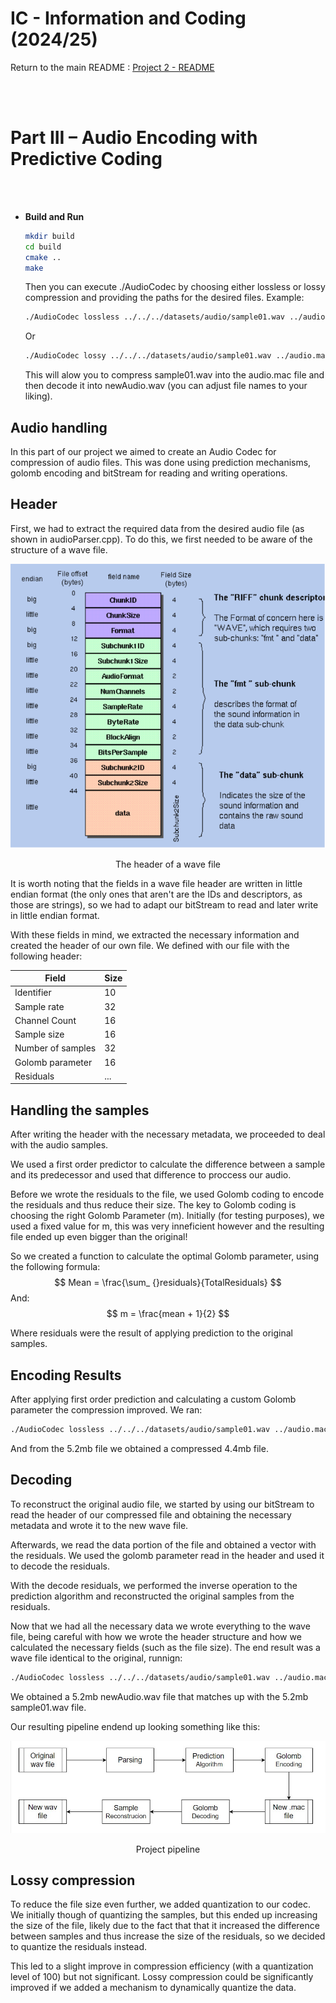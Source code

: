 <!-- 
This is the README file for Part III of Project 2 in the IC course. 
-->
# IC - Information and Coding (2024/25)

Return to the main README : [Project 2 - README](../../project2/README.md)

<br>
<br>

# Part III – Audio Encoding with Predictive Coding

<br>
<br>

- **Build and Run**
    ```bash
    mkdir build
    cd build
    cmake ..
    make
    ```
    Then you can execute ./AudioCodec by choosing either lossless or lossy compression and providing the paths for the desired files. Example:

    ```bash
    ./AudioCodec lossless ../../../datasets/audio/sample01.wav ../audio.mac ../newAudio.wav
    ```

    Or

    ```bash
    ./AudioCodec lossy ../../../datasets/audio/sample01.wav ../audio.mac ../newAudio.wav
    ```

    This will alow you to compress sample01.wav into the audio.mac file and then decode it into newAudio.wav (you can adjust file names to your liking).

## **Audio handling**

In this part of our project we aimed to create an Audio Codec for compression of audio files. This was done using prediction mechanisms, golomb encoding and bitStream for reading and writing operations.

## **Header**
First, we had to extract the required data from the desired audio file (as shown in audioParser.cpp). To do this, we first needed to be aware of the structure of a wave file.

<p align="center">
        <img src="../partIII/figures/wavHeader.png">
    <p align="center">
    The header of a wave file

It is worth noting that the fields in a wave file header are written in little endian format (the only ones that aren't are the IDs and descriptors, as those are strings), so we had to adapt our bitStream to read and later write in little endian format.

With these fields in mind, we extracted the necessary information and created the header of our own file.
We defined with our file with the following header:


| Field             | Size |
|-------------------|------|
| Identifier        | 10   |
| Sample rate       | 32   |
| Channel Count     | 16   |
| Sample size       | 16   |
| Number of samples | 32   |
| Golomb parameter  | 16   |
| Residuals         | ...  |


## **Handling the samples**
After writing the header with the necessary metadata, we proceeded to deal with the audio samples.

We used a first order predictor to calculate the difference between a sample and its predecessor and used that difference to proccess our audio.

Before we wrote the residuals to the file, we used Golomb coding to encode the residuals and thus reduce their size.
The key to Golomb coding is choosing the right Golomb Parameter (m). Initially (for testing purposes), we used a fixed value for m, this was very inneficient however and the resulting file ended up even bigger than the original!

So we created a function to calculate the optimal Golomb parameter, using the following formula:
$$
    Mean = \frac{\sum_ {}residuals}{TotalResiduals}
$$
And:
$$
    m = \frac{mean + 1}{2}
$$

Where residuals were the result of applying prediction to the original samples.

## **Encoding Results**

After applying first order prediction and calculating a custom Golomb parameter the compression improved. We ran: 

```bash
./AudioCodec lossless ../../../datasets/audio/sample01.wav ../audio.mac ../newAudio.wav
```

And from the 5.2mb file we obtained a compressed 4.4mb file. 

## **Decoding**

To reconstruct the original audio file, we started by using our bitStream to read the header of our compressed file and obtaining the necessary metadata and wrote it to the new wave file. 

Afterwards, we read the data portion of the file and obtained a vector with the residuals. We used the golomb parameter read in the header and used it to decode the residuals. 

With the decode residuals, we performed the inverse operation to the prediction algorithm and reconstructed the original samples from the residuals.

Now that we had all the necessary data we wrote everything to the wave file, being careful with how we wrote the header structure and how we calculated the necessary fields (such as the file size). The end result was a wave file identical to the original, runnign: 

```bash
./AudioCodec lossless ../../../datasets/audio/sample01.wav ../audio.mac ../newAudio.wav
```

We obtained a 5.2mb newAudio.wav file that matches up with the 5.2mb sample01.wav file.

Our resulting pipeline endend up looking something like this:

<p align="center">
        <img src="../partIII/figures/Pipeline.jpg">
    <p align="center">
    Project pipeline

## **Lossy compression**

To reduce the file size even further, we added quantization to our codec. We initially though of quantizing the samples, but this ended up increasing the size of the file, likely due to the fact that that it increased the difference between samples and thus increase the size of the residuals, so we decided to quantize the residuals instead.

This led to a slight improve in compression efficiency (with a quantization level of 100) but not significant. Lossy compression could be significantly improved if we added a mechanism to dynamically quantize the data.